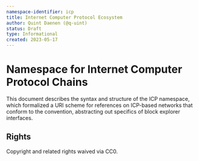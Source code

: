 ```yaml
---
namespace-identifier: icp
title: Internet Computer Protocol Ecosystem
author: Quint Daenen (@q-uint)
status: Draft
type: Informational
created: 2023-05-17
---
```


# Namespace for Internet Computer Protocol Chains

This document describes the syntax and structure of the ICP namespace, which formalized a URI scheme for references on
ICP-based networks that conform to the convention, abstracting out specifics of block explorer interfaces.

## Rights

Copyright and related rights waived via CC0.
